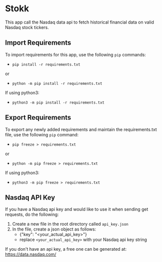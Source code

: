 # Stokk

This app call the Nasdaq data api to fetch historical financial data on valid Nasdaq stock tickers.

## Import Requirements

To import requirements for this app, use the following `pip` commands:

- `pip install -r requirements.txt`

or

- `python -m pip install -r requirements.txt`

If using python3:
- `python3 -m pip install -r requirements.txt`

## Export Requirements

To export any newly added requirements and maintain the requirements.txt file, use the following `pip` command:

- `pip freeze > requirements.txt`

or

- `python -m pip freeze > requirements.txt`

If using python3:
- `python3 -m pip freeze > requirements.txt`

## Nasdaq API Key

If you have a Nasdaq api key and would like to use it when sending get requests, do the following:

1. Create a new file in the root directory called `api_key.json`
2. In the file, create a json object as follows:
    - {"key": "<your_actual_api_key>"}
    - replace `<your_actual_api_key>` with your Nasdaq api key string

If you don't have an api key, a free one can be generated at: https://data.nasdaq.com/